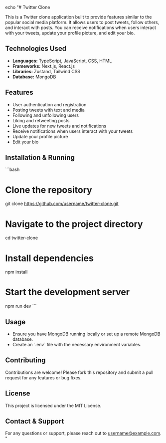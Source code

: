 echo "# Twitter Clone

This is a Twitter clone application built to provide features similar to the popular social media platform. It allows users to post tweets, follow others, and interact with posts. You can receive notifications when users interact with your tweets, update your profile picture, and edit your bio.

## Technologies Used

- **Languages:** TypeScript, JavaScript, CSS, HTML
- **Frameworks:** Next.js, React.js
- **Libraries:** Zustand, Tailwind CSS
- **Database:** MongoDB

## Features

- User authentication and registration
- Posting tweets with text and media
- Following and unfollowing users
- Liking and retweeting posts
- Live updates for new tweets and notifications
- Receive notifications when users interact with your tweets
- Update your profile picture
- Edit your bio

## Installation & Running

\`\`\`bash

# Clone the repository

git clone https://github.com/username/twitter-clone.git

# Navigate to the project directory

cd twitter-clone

# Install dependencies

npm install

# Start the development server

npm run dev
\`\`\`

## Usage

- Ensure you have MongoDB running locally or set up a remote MongoDB database.
- Create an \`.env\` file with the necessary environment variables.

## Contributing

Contributions are welcome! Please fork this repository and submit a pull request for any features or bug fixes.

## License

This project is licensed under the MIT License.

## Contact & Support

For any questions or support, please reach out to username@example.com.
"
